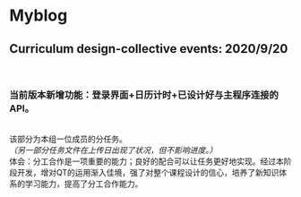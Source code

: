 <h1>Myblog</h1>
<h2>Curriculum design-collective events: 2020/9/20 </h2>
<br/><h3>当前版本新增功能：登录界面+日历计时+已设计好与主程序连接的API。</h3>
<br/>该部分为本组一位成员的分任务。
<br/><i>（另一部分任务文件在上传日出现了状况，但不影响进度。）</i>
<br/>体会：分工合作是一项重要的能力；良好的配合可以让任务更好地实现。经过本阶段开发，增对QT的运用渐入佳境，强了对整个课程设计的信心，培养了新知识体系的学习能力，提高了分工合作能力。
